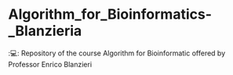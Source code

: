 # Algorithm_for_Bioinformatics-_Blanzieria
::computer:: Repository of the course Algorithm for Bioinformatic offered by Professor Enrico Blanzieri
